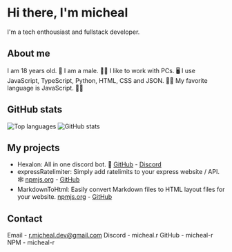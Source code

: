 # Hi there, I'm micheal
I'm a tech enthousiast and fullstack developer.

## About me
I am 18 years old. 👨
I am a male. 🧔‍♂️
I like to work with PCs. 🖥️
I use JavaScript, TypeScript, Python, HTML, CSS and JSON. 👨‍💻
My favorite language is JavaScript. 👨‍💻

## GitHub stats
![Top languages](https://github-readme-stats.vercel.app/api/top-langs/?username=micheal-r&custom_title=&layout=compact&bg_color=0D1116&text_color=ffffff&hide_border=true&langs_count=8)
![GitHub stats](https://github-readme-stats.vercel.app/api?username=micheal-r&theme=transparent&bg_color=0D1116&show_icons=true&text_color=ffffff&hide_border=true&hide_title=true&line_height=20&text_bold=false&card_width=100)

## My projects
- Hexalon: All in one discord bot. 🤖
    [GitHub](https://github.com/hexalon-discord/hexalon) - [Discord](https://discord.gg/aMaQzM7GMW)
- expressRatelimiter: Simply add ratelimits to your express website / API. 🕸️
    [npmjs.org](https://www.npmjs.com/package/express-better-ratelimit) - [GitHub](https://github.com/micheal-r/expressRatelimiter)
- MarkdownToHtml: Easily convert Markdown files to HTML layout files for your website.
    [npmjs.org](https://www.npmjs.com/package/easy-markdown-to-html) - [GitHub](https://github.com/micheal-r/MarkdownToHtml)

## Contact
Email - r.micheal.dev@gmail.com
Discord - micheal.r
GitHub - micheal-r
NPM - micheal-r
